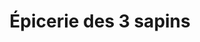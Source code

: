 ---
title: "Épicerie des 3 sapins"
url: /la-chaux-du-milieu/epicerie-des-3-sapins/
shop: Lebensmittel
---